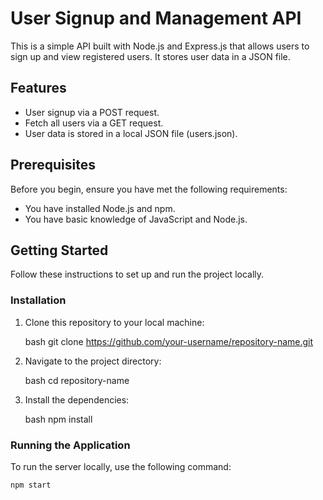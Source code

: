 # User Signup and Management API

This is a simple API built with Node.js and Express.js that allows users to sign up and view registered users. It stores user data in a JSON file.

## Features

- User signup via a POST request.
- Fetch all users via a GET request.
- User data is stored in a local JSON file (users.json).

## Prerequisites

Before you begin, ensure you have met the following requirements:

- You have installed Node.js and npm.
- You have basic knowledge of JavaScript and Node.js.

## Getting Started

Follow these instructions to set up and run the project locally.

### Installation

1. Clone this repository to your local machine:

    bash
    git clone https://github.com/your-username/repository-name.git
    

2. Navigate to the project directory:

    bash
    cd repository-name
    

3. Install the dependencies:

    bash
    npm install
    

### Running the Application

To run the server locally, use the following command:

```bash
npm start
